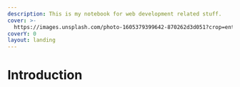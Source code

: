 ```yaml
---
description: This is my notebook for web development related stuff.
cover: >-
  https://images.unsplash.com/photo-1605379399642-870262d3d051?crop=entropy&cs=srgb&fm=jpg&ixid=MnwxOTcwMjR8MHwxfHNlYXJjaHwxfHxwcm9ncmFtbWluZ3xlbnwwfHx8fDE2NDk5MjE2ODQ&ixlib=rb-1.2.1&q=85
coverY: 0
layout: landing
---
```


# Introduction

